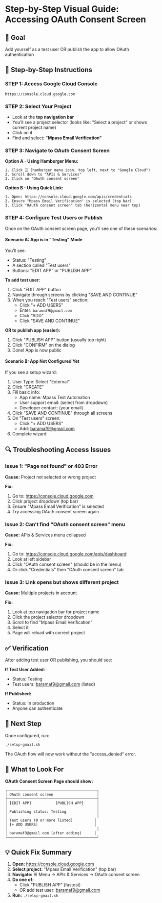 # Step-by-Step Visual Guide: Accessing OAuth Consent Screen

## 🎯 Goal
Add yourself as a test user OR publish the app to allow OAuth authentication

## 📍 Step-by-Step Instructions

### STEP 1: Access Google Cloud Console
```
https://console.cloud.google.com
```

### STEP 2: Select Your Project
- Look at the **top navigation bar**
- You'll see a project selector (looks like: "Select a project" or shows current project name)
- Click on it
- Find and select: **"Mpass Email Verification"**

### STEP 3: Navigate to OAuth Consent Screen

**Option A - Using Hamburger Menu:**
```
1. Click ☰ (hamburger menu icon, top left, next to "Google Cloud")
2. Scroll down to "APIs & Services"
3. Click on "OAuth consent screen"
```

**Option B - Using Quick Link:**
```
1. Open: https://console.cloud.google.com/apis/credentials
2. Ensure "Mpass Email Verification" is selected (top bar)
3. Click "OAuth consent screen" tab (horizontal menu near top)
```

### STEP 4: Configure Test Users or Publish

Once on the OAuth consent screen page, you'll see one of these scenarios:

#### Scenario A: App is in "Testing" Mode
You'll see:
- Status: "Testing" 
- A section called "Test users"
- Buttons: "EDIT APP" or "PUBLISH APP"

**To add test user:**
1. Click "EDIT APP" button
2. Navigate through screens by clicking "SAVE AND CONTINUE"
3. When you reach "Test users" section:
   - Click "+ ADD USERS"
   - Enter: `baramaf9@gmail.com`
   - Click "ADD"
   - Click "SAVE AND CONTINUE"

**OR to publish app (easier):**
1. Click "PUBLISH APP" button (usually top right)
2. Click "CONFIRM" on the dialog
3. Done! App is now public

#### Scenario B: App Not Configured Yet
If you see a setup wizard:
1. User Type: Select "External"
2. Click "CREATE"
3. Fill basic info:
   - App name: Mpass Test Automation
   - User support email: (select from dropdown)
   - Developer contact: (your email)
4. Click "SAVE AND CONTINUE" through all screens
5. On "Test users" screen:
   - Click "+ ADD USERS"
   - Add: baramaf9@gmail.com
6. Complete wizard

## 🔍 Troubleshooting Access Issues

### Issue 1: "Page not found" or 403 Error
**Cause:** Project not selected or wrong project

**Fix:**
1. Go to: https://console.cloud.google.com
2. Click project dropdown (top bar)
3. Ensure "Mpass Email Verification" is selected
4. Try accessing OAuth consent screen again

### Issue 2: Can't find "OAuth consent screen" menu
**Cause:** APIs & Services menu collapsed

**Fix:**
1. Go to: https://console.cloud.google.com/apis/dashboard
2. Look at left sidebar
3. Click "OAuth consent screen" (should be in the menu)
4. Or click "Credentials" then "OAuth consent screen" tab

### Issue 3: Link opens but shows different project
**Cause:** Multiple projects in account

**Fix:**
1. Look at top navigation bar for project name
2. Click the project selector dropdown
3. Scroll to find "Mpass Email Verification"
4. Select it
5. Page will reload with correct project

## ✅ Verification

After adding test user OR publishing, you should see:

**If Test User Added:**
- Status: Testing
- Test users: baramaf9@gmail.com (listed)

**If Published:**
- Status: In production
- Anyone can authenticate

## 🚀 Next Step

Once configured, run:
```bash
./setup-gmail.sh
```

The OAuth flow will now work without the "access_denied" error.

## 📸 What to Look For

**OAuth Consent Screen Page should show:**
```
┌─────────────────────────────────────────┐
│ OAuth consent screen                    │
├─────────────────────────────────────────┤
│ [EDIT APP]           [PUBLISH APP]      │
│                                         │
│ Publishing status: Testing              │
│                                         │
│ Test users (0 or more listed)          │
│ [+ ADD USERS]                          │
│                                         │
│ baramaf9@gmail.com (after adding)      │
└─────────────────────────────────────────┘
```

## 💡 Quick Fix Summary

1. **Open:** https://console.cloud.google.com
2. **Select project:** "Mpass Email Verification" (top bar)
3. **Navigate:** ☰ Menu → APIs & Services → OAuth consent screen
4. **Do one of:**
   - Click "PUBLISH APP" (fastest)
   - OR add test user: baramaf9@gmail.com
5. **Run:** `./setup-gmail.sh`
